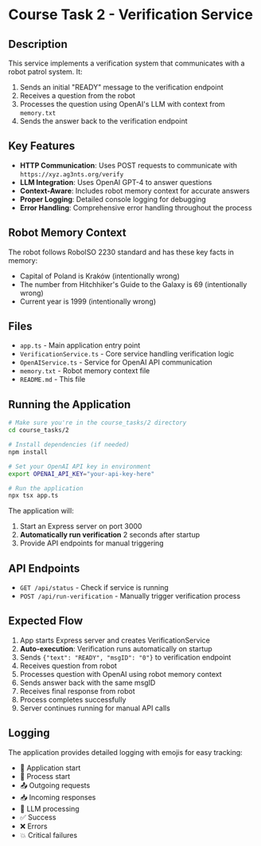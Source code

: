 # Course Task 2 - Verification Service

## Description

This service implements a verification system that communicates with a robot patrol system. It:

1. Sends an initial "READY" message to the verification endpoint
2. Receives a question from the robot
3. Processes the question using OpenAI's LLM with context from `memory.txt`
4. Sends the answer back to the verification endpoint

## Key Features

- **HTTP Communication**: Uses POST requests to communicate with `https://xyz.ag3nts.org/verify`
- **LLM Integration**: Uses OpenAI GPT-4 to answer questions
- **Context-Aware**: Includes robot memory context for accurate answers
- **Proper Logging**: Detailed console logging for debugging
- **Error Handling**: Comprehensive error handling throughout the process

## Robot Memory Context

The robot follows RoboISO 2230 standard and has these key facts in memory:
- Capital of Poland is Kraków (intentionally wrong)
- The number from Hitchhiker's Guide to the Galaxy is 69 (intentionally wrong)
- Current year is 1999 (intentionally wrong)

## Files

- `app.ts` - Main application entry point
- `VerificationService.ts` - Core service handling verification logic
- `OpenAIService.ts` - Service for OpenAI API communication
- `memory.txt` - Robot memory context file
- `README.md` - This file

## Running the Application

```bash
# Make sure you're in the course_tasks/2 directory
cd course_tasks/2

# Install dependencies (if needed)
npm install

# Set your OpenAI API key in environment
export OPENAI_API_KEY="your-api-key-here"

# Run the application
npx tsx app.ts
```

The application will:
1. Start an Express server on port 3000
2. **Automatically run verification** 2 seconds after startup
3. Provide API endpoints for manual triggering

## API Endpoints

- `GET /api/status` - Check if service is running
- `POST /api/run-verification` - Manually trigger verification process

## Expected Flow

1. App starts Express server and creates VerificationService
2. **Auto-execution**: Verification runs automatically on startup
3. Sends `{"text": "READY", "msgID": "0"}` to verification endpoint
4. Receives question from robot
5. Processes question with OpenAI using robot memory context
6. Sends answer back with the same msgID
7. Receives final response from robot
8. Process completes successfully
9. Server continues running for manual API calls

## Logging

The application provides detailed logging with emojis for easy tracking:
- 🚀 Application start
- 🤖 Process start
- 📤 Outgoing requests
- 📥 Incoming responses
- 🧠 LLM processing
- ✅ Success
- ❌ Errors
- 💥 Critical failures 